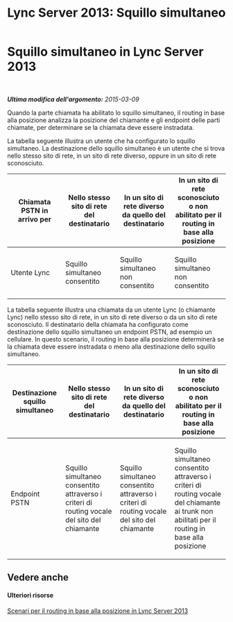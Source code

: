 ﻿---
title: 'Lync Server 2013: Squillo simultaneo'
TOCTitle: Squillo simultaneo
ms:assetid: df02f919-4d50-4832-9300-6c51f8b4fc56
ms:mtpsurl: https://technet.microsoft.com/it-it/library/JJ994079(v=OCS.15)
ms:contentKeyID: 52062454
ms.date: 08/24/2015
mtps_version: v=OCS.15
ms.translationtype: HT
---

# Squillo simultaneo in Lync Server 2013

 

_**Ultima modifica dell'argomento:** 2015-03-09_

Quando la parte chiamata ha abilitato lo squillo simultaneo, il routing in base alla posizione analizza la posizione del chiamante e gli endpoint delle parti chiamate, per determinare se la chiamata deve essere instradata.

La tabella seguente illustra un utente che ha configurato lo squillo simultaneo. La destinazione dello squillo simultaneo è un utente che si trova nello stesso sito di rete, in un sito di rete diverso, oppure in un sito di rete sconosciuto.


<table>
<colgroup>
<col style="width: 25%" />
<col style="width: 25%" />
<col style="width: 25%" />
<col style="width: 25%" />
</colgroup>
<thead>
<tr class="header">
<th>Chiamata PSTN in arrivo per</th>
<th>Nello stesso sito di rete del destinatario</th>
<th>In un sito di rete diverso da quello del destinatario</th>
<th>In un sito di rete sconosciuto o non abilitato per il routing in base alla posizione</th>
</tr>
</thead>
<tbody>
<tr class="odd">
<td><p>Utente Lync</p></td>
<td><p>Squillo simultaneo consentito</p></td>
<td><p>Squillo simultaneo non consentito</p></td>
<td><p>Squillo simultaneo non consentito</p></td>
</tr>
</tbody>
</table>

  
La tabella seguente illustra una chiamata da un utente Lync (o chiamante Lync) nello stesso sito di rete, in un sito di rete diverso o da un sito di rete sconosciuto. Il destinatario della chiamata ha configurato come destinazione dello squillo simultaneo un endpoint PSTN, ad esempio un cellulare. In questo scenario, il routing in base alla posizione determinerà se la chiamata deve essere instradata o meno alla destinazione dello squillo simultaneo.


<table>
<colgroup>
<col style="width: 25%" />
<col style="width: 25%" />
<col style="width: 25%" />
<col style="width: 25%" />
</colgroup>
<thead>
<tr class="header">
<th>Destinazione squillo simultaneo</th>
<th>Nello stesso sito di rete del destinatario</th>
<th>In un sito di rete diverso da quello del destinatario</th>
<th>In un sito di rete sconosciuto o non abilitato per il routing in base alla posizione</th>
</tr>
</thead>
<tbody>
<tr class="odd">
<td><p>Endpoint PSTN</p></td>
<td><p>Squillo simultaneo consentito attraverso i criteri di routing vocale del sito del chiamante</p></td>
<td><p>Squillo simultaneo consentito attraverso i criteri di routing vocale del sito del chiamante</p></td>
<td><p>Squillo simultaneo consentito attraverso i criteri di routing vocale del chiamante ai trunk non abilitati per il routing in base alla posizione</p></td>
</tr>
</tbody>
</table>


## Vedere anche

#### Ulteriori risorse

[Scenari per il routing in base alla posizione in Lync Server 2013](lync-server-2013-scenarios-for-location-based-routing.md)

